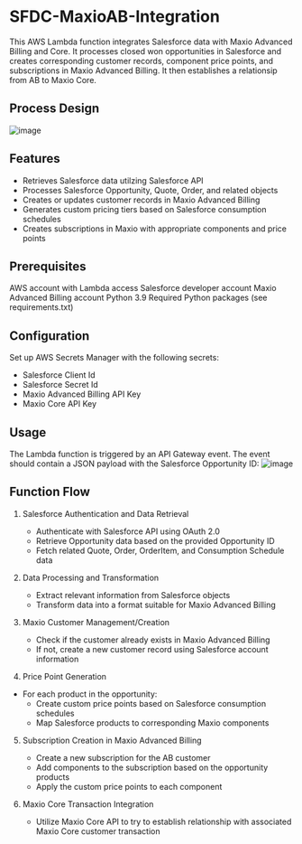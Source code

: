 # SFDC-MaxioAB-Integration
This AWS Lambda function integrates Salesforce data with Maxio Advanced Billing and Core. It processes closed won opportunities in Salesforce and creates corresponding customer records, component price points, and subscriptions in Maxio Advanced Billing. It then establishes a relationsip from AB to Maxio Core.

## Process Design
![image](https://github.com/user-attachments/assets/60c86327-45a2-4f1d-94df-dda2257f418b)

## Features
- Retrieves Salesforce data utilzing Salesforce API
- Processes Salesforce Opportunity, Quote, Order, and related objects
- Creates or updates customer records in Maxio Advanced Billing
- Generates custom pricing tiers based on Salesforce consumption schedules
- Creates subscriptions in Maxio with appropriate components and price points

## Prerequisites
AWS account with Lambda access
Salesforce developer account
Maxio Advanced Billing account
Python 3.9
Required Python packages (see requirements.txt)

## Configuration
Set up AWS Secrets Manager with the following secrets:
- Salesforce Client Id
- Salesforce Secret Id
- Maxio Advanced Billing API Key
- Maxio Core API Key

## Usage
The Lambda function is triggered by an API Gateway event. The event should contain a JSON payload with the Salesforce Opportunity ID:
![image](https://github.com/user-attachments/assets/4528fa39-9358-4f09-b7c0-ed6e17877f92)

## Function Flow
1. Salesforce Authentication and Data Retrieval
   - Authenticate with Salesforce API using OAuth 2.0
   - Retrieve Opportunity data based on the provided Opportunity ID
   - Fetch related Quote, Order, OrderItem, and Consumption Schedule data
     
2. Data Processing and Transformation
   - Extract relevant information from Salesforce objects
   - Transform data into a format suitable for Maxio Advanced Billing
    
3. Maxio Customer Management/Creation
   - Check if the customer already exists in Maxio Advanced Billing
   - If not, create a new customer record using Salesforce account information
   
4. Price Point Generation
  - For each product in the opportunity:
     - Create custom price points based on Salesforce consumption schedules
     - Map Salesforce products to corresponding Maxio components
        
5. Subscription Creation in Maxio Advanced Billing
   - Create a new subscription for the AB customer
   - Add components to the subscription based on the opportunity products
   - Apply the custom price points to each component

6. Maxio Core Transaction Integration
   - Utilize Maxio Core API to try to establish relationship with associated Maxio Core customer transaction
